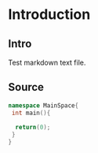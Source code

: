 # Introduction

## Intro

Test markdown text file.

## Source

```cpp
namespace MainSpace{
 int main(){
  
  return(0);
 }
}
```
